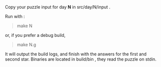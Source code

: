 
Copy your puzzle input for day **N** in src/day/N/input	.

Run with :

> make N
> 
or, if you prefer a debug build,

> make N.g

It will output the build logs, and finish with the answers for the first and second star.
Binaries are located in build/bin , they read the puzzle on stdin.
